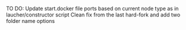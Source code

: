 TO DO: Update start.docker file ports based on current node type as in laucher/constructor script
        Clean fix from the last hard-fork and add two folder name options